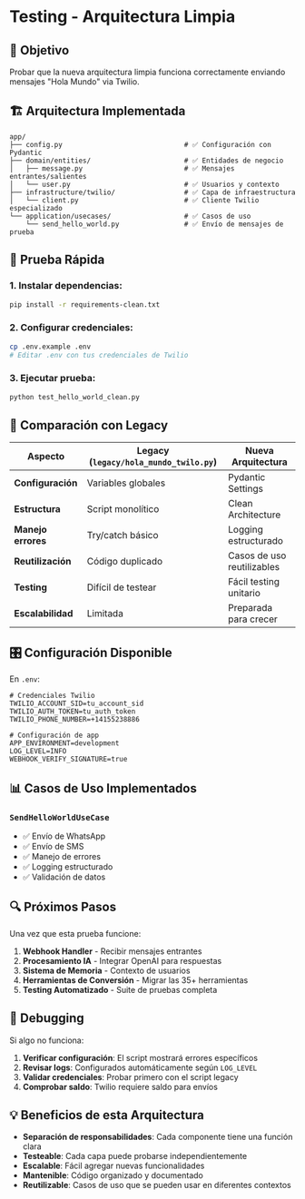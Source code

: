 # Testing - Arquitectura Limpia

## 🎯 Objetivo
Probar que la nueva arquitectura limpia funciona correctamente enviando mensajes "Hola Mundo" via Twilio.

## 🏗️ Arquitectura Implementada

```
app/
├── config.py                              # ✅ Configuración con Pydantic
├── domain/entities/                       # ✅ Entidades de negocio
│   ├── message.py                         # ✅ Mensajes entrantes/salientes
│   └── user.py                            # ✅ Usuarios y contexto
├── infrastructure/twilio/                 # ✅ Capa de infraestructura
│   └── client.py                          # ✅ Cliente Twilio especializado
└── application/usecases/                  # ✅ Casos de uso
    └── send_hello_world.py                # ✅ Envío de mensajes de prueba
```

## 🚀 Prueba Rápida

### 1. Instalar dependencias:
```bash
pip install -r requirements-clean.txt
```

### 2. Configurar credenciales:
```bash
cp .env.example .env
# Editar .env con tus credenciales de Twilio
```

### 3. Ejecutar prueba:
```bash
python test_hello_world_clean.py
```

## 📱 Comparación con Legacy

| Aspecto | Legacy (`legacy/hola_mundo_twilo.py`) | Nueva Arquitectura |
|---------|--------------------------------------|-------------------|
| **Configuración** | Variables globales | Pydantic Settings |
| **Estructura** | Script monolítico | Clean Architecture |
| **Manejo errores** | Try/catch básico | Logging estructurado |
| **Reutilización** | Código duplicado | Casos de uso reutilizables |
| **Testing** | Difícil de testear | Fácil testing unitario |
| **Escalabilidad** | Limitada | Preparada para crecer |

## 🎛️ Configuración Disponible

En `.env`:
```env
# Credenciales Twilio
TWILIO_ACCOUNT_SID=tu_account_sid
TWILIO_AUTH_TOKEN=tu_auth_token  
TWILIO_PHONE_NUMBER=+14155238886

# Configuración de app
APP_ENVIRONMENT=development
LOG_LEVEL=INFO
WEBHOOK_VERIFY_SIGNATURE=true
```

## 📊 Casos de Uso Implementados

### `SendHelloWorldUseCase`
- ✅ Envío de WhatsApp
- ✅ Envío de SMS  
- ✅ Manejo de errores
- ✅ Logging estructurado
- ✅ Validación de datos

## 🔍 Próximos Pasos

Una vez que esta prueba funcione:

1. **Webhook Handler** - Recibir mensajes entrantes
2. **Procesamiento IA** - Integrar OpenAI para respuestas
3. **Sistema de Memoria** - Contexto de usuarios
4. **Herramientas de Conversión** - Migrar las 35+ herramientas
5. **Testing Automatizado** - Suite de pruebas completa

## 🐛 Debugging

Si algo no funciona:

1. **Verificar configuración**: El script mostrará errores específicos
2. **Revisar logs**: Configurados automáticamente según `LOG_LEVEL`
3. **Validar credenciales**: Probar primero con el script legacy
4. **Comprobar saldo**: Twilio requiere saldo para envíos

## 💡 Beneficios de esta Arquitectura

- **Separación de responsabilidades**: Cada componente tiene una función clara
- **Testeable**: Cada capa puede probarse independientemente  
- **Escalable**: Fácil agregar nuevas funcionalidades
- **Mantenible**: Código organizado y documentado
- **Reutilizable**: Casos de uso que se pueden usar en diferentes contextos
